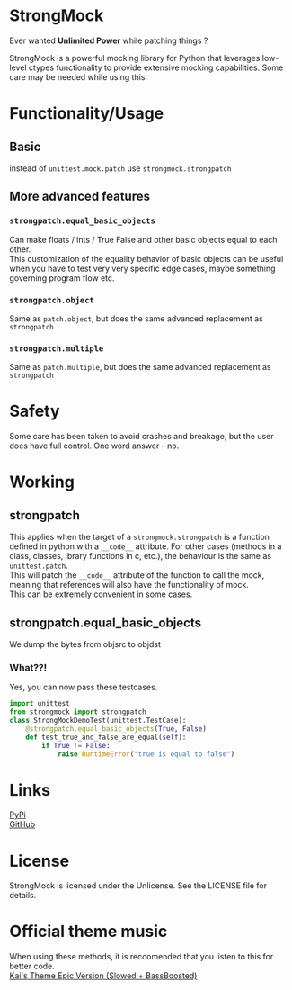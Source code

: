 # StrongMock

Ever wanted **Unlimited Power** while patching things ? 

StrongMock is a powerful mocking library for Python that leverages low-level ctypes functionality to provide extensive mocking capabilities. Some care may be needed while using this.

# Functionality/Usage

## Basic 
instead of `unittest.mock.patch` use `strongmock.strongpatch`

## More advanced features

### `strongpatch.equal_basic_objects`
Can make floats / ints / True False and other basic objects equal to each other. \
This customization of the equality behavior of basic objects can be useful when you have to test very very specific edge cases, maybe something governing program flow etc.

### `strongpatch.object`
Same as `patch.object`, but does the same advanced replacement as `strongpatch`

### `strongpatch.multiple`
Same as `patch.multiple`, but does the same advanced replacement as `strongpatch`

# Safety

Some care has been taken to avoid crashes and breakage, but the user does have full control. One word answer - no.

# Working

## strongpatch

This applies when the target of a `strongmock.strongpatch` is a function defined in python with a `__code__` attribute. For other cases (methods in a class, classes, lbrary functions in c, etc.), the behaviour is the same as `unittest.patch`.\
This will patch the `__code__` attribute of the function to call the mock, meaning that references will also have the functionality of mock. \
This can be extremely convenient in some cases.

## strongpatch.equal_basic_objects

We dump the bytes from objsrc to objdst

### What??!

Yes, you can now pass these testcases.

```python
import unittest
from strongmock import strongpatch
class StrongMockDemoTest(unittest.TestCase):
    @strongpatch.equal_basic_objects(True, False)
    def test_true_and_false_are_equal(self):
        if True != False:
            raise RuntimeError("true is equal to false")
```

# Links
[PyPi](https://pypi.org/project/strongmock) \
[GitHub](https://github.com/arrmansa/strongmock)

# License
StrongMock is licensed under the Unlicense. See the LICENSE file for details.

# Official theme music
When using these methods, it is reccomended that you listen to this for better code. \
[Kai's Theme Epic Version (Slowed + BassBoosted)](https://www.youtube.com/watch?v=uMvNQRSKccg)